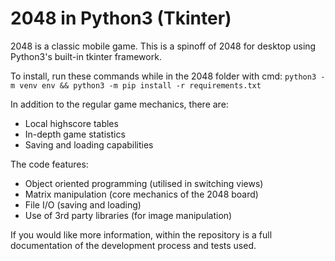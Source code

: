 # 2048 in Python3 (Tkinter)

2048 is a classic mobile game. This is a spinoff of 2048 for desktop using Python3's built-in tkinter framework.

To install, run these commands while in the 2048 folder with cmd:
`python3 -m venv env && python3 -m pip install -r requirements.txt`

In addition to the regular game mechanics, there are:
* Local highscore tables
* In-depth game statistics
* Saving and loading capabilities

The code features:
* Object oriented programming (utilised in switching views)
* Matrix manipulation (core mechanics of the 2048 board)
* File I/O (saving and loading)
* Use of 3rd party libraries (for image manipulation)

If you would like more information, within the repository is a full documentation of the development process and tests used.

